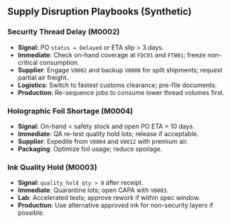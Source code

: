 ## Supply Disruption Playbooks (Synthetic)

### Security Thread Delay (M0002)
- **Signal**: PO `status = Delayed` or ETA slip > 3 days.
- **Immediate**: Check on-hand coverage at `FDC01` and `FTW01`; freeze non-critical consumption.
- **Supplier**: Engage `V0002` and backup `V0008` for split shipments; request partial air freight.
- **Logistics**: Switch to fastest customs clearance; pre-file documents.
- **Production**: Re-sequence jobs to consume lower thread volumes first.

### Holographic Foil Shortage (M0004)
- **Signal**: On-hand < safety stock and open PO ETA > 10 days.
- **Immediate**: QA re-test quality hold lots; release if acceptable.
- **Supplier**: Expedite from `V0004` and `V0012` with premium air.
- **Packaging**: Optimize foil usage; reduce spoilage.

### Ink Quality Hold (M0003)
- **Signal**: `quality_hold_qty > 0` after receipt.
- **Immediate**: Quarantine lots; open CAPA with `V0003`.
- **Lab**: Accelerated tests; approve rework if within spec window.
- **Production**: Use alternative approved ink for non-security layers if possible.

